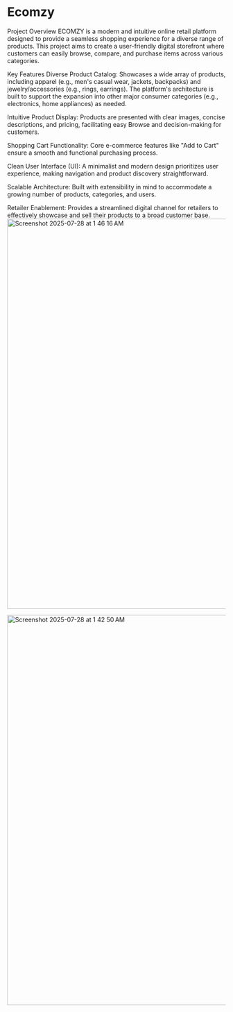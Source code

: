 # Ecomzy

Project Overview
ECOMZY is a modern and intuitive online retail platform designed to provide a seamless shopping experience for a diverse range of products. This project aims to create a user-friendly digital storefront where customers can easily browse, compare, and purchase items across various categories.

Key Features
Diverse Product Catalog: Showcases a wide array of products, including apparel (e.g., men's casual wear, jackets, backpacks) and jewelry/accessories (e.g., rings, earrings). The platform's architecture is built to support the expansion into other major consumer categories (e.g., electronics, home appliances) as needed.

Intuitive Product Display: Products are presented with clear images, concise descriptions, and pricing, facilitating easy Browse and decision-making for customers.

Shopping Cart Functionality: Core e-commerce features like "Add to Cart" ensure a smooth and functional purchasing process.

Clean User Interface (UI): A minimalist and modern design prioritizes user experience, making navigation and product discovery straightforward.

Scalable Architecture: Built with extensibility in mind to accommodate a growing number of products, categories, and users.

Retailer Enablement: Provides a streamlined digital channel for retailers to effectively showcase and sell their products to a broad customer base.
<img width="1440" height="900" alt="Screenshot 2025-07-28 at 1 46 16 AM" src="https://github.com/user-attachments/assets/cde776ae-2eb8-4854-8838-a3d4c3cb7412" />

<img width="1440" height="900" alt="Screenshot 2025-07-28 at 1 42 50 AM" src="https://github.com/user-attachments/assets/58679129-e834-4900-989b-40a0dfd5328d" />

